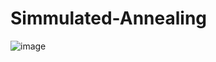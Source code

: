 # Simmulated-Annealing

![image](https://user-images.githubusercontent.com/60195071/159208664-761d1b63-b32e-45d1-b787-1427718db6e1.png)
